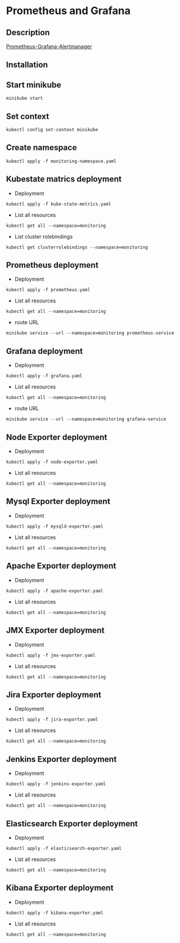 # Prometheus and Grafana
## Description
[Prometheus-Grafana-Alertmanager](https://docs.google.com/document/d/1faIP1KVE9gMTMxItILqUJBdh0n73kvoYbFG_KdOC67A/edit)

## Installation
## Start minikube
```
minikube start 
```
## Set context
```
kubectl config set-context minikube
```
## Create namespace
```
kubectl apply -f monitoring-namespace.yaml 
```
## Kubestate matrics deployment
* Deployment
```
kubectl apply -f kube-state-metrics.yaml
```
* List all resources
```
kubectl get all --namespace=monitoring
```
* List cluster rolebindings
```
kubectl get clusterrolebindings --namespace=monitoring
```
## Prometheus deployment
* Deployment
```
kubectl apply -f prometheus.yaml
```
* List all resources
```
kubectl get all --namespace=monitoring
```
* route URL
```
minikube service --url --namespace=monitoring prometheus-service
```
## Grafana deployment
* Deployment
```
kubectl apply -f grafana.yaml
```
* List all resources
```
kubectl get all --namespace=monitoring
```
* route URL
```
minikube service --url --namespace=monitoring grafana-service
```
## Node Exporter deployment

* Deployment
```
kubectl apply -f node-exporter.yaml
```
* List all resources
```
kubectl get all --namespace=monitoring
```
## Mysql Exporter deployment

* Deployment
```
kubectl apply -f mysqld-exporter.yaml
```
* List all resources
```
kubectl get all --namespace=monitoring
```
## Apache Exporter deployment

* Deployment
```
kubectl apply -f apache-exporter.yaml
```
* List all resources
```
kubectl get all --namespace=monitoring
```
## JMX Exporter deployment

* Deployment
```
kubectl apply -f jmx-exporter.yaml
```
* List all resources
```
kubectl get all --namespace=monitoring
```
## Jira Exporter deployment

* Deployment
```
kubectl apply -f jira-exporter.yaml
```
* List all resources
```
kubectl get all --namespace=monitoring
```
## Jenkins Exporter deployment

* Deployment
```
kubectl apply -f jenkins-exporter.yaml
```
* List all resources
```
kubectl get all --namespace=monitoring
```
## Elasticsearch Exporter deployment

* Deployment
```
kubectl apply -f elasticsearch-exporter.yaml
```
* List all resources
```
kubectl get all --namespace=monitoring
```
## Kibana Exporter deployment

* Deployment
```
kubectl apply -f kibana-exporter.yaml
```
* List all resources
```
kubectl get all --namespace=monitoring
```

